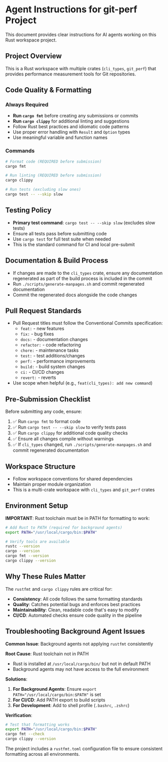 # Agent Instructions for git-perf Project

This document provides clear instructions for AI agents working on this Rust workspace project.

## Project Overview

This is a Rust workspace with multiple crates (`cli_types`, `git_perf`) that provides performance measurement tools for Git repositories.

## Code Quality & Formatting

### Always Required
- **Run `cargo fmt`** before creating any submissions or commits
- **Run `cargo clippy`** for additional linting and suggestions
- Follow Rust best practices and idiomatic code patterns
- Use proper error handling with `Result` and `Option` types
- Use meaningful variable and function names

### Commands
```bash
# Format code (REQUIRED before submission)
cargo fmt

# Run linting (REQUIRED before submission)
cargo clippy

# Run tests (excluding slow ones)
cargo test -- --skip slow
```

## Testing Policy

- **Primary test command**: `cargo test -- --skip slow` (excludes slow tests)
- Ensure all tests pass before submitting code
- Use `cargo test` for full test suite when needed
- This is the standard command for CI and local pre-submit

## Documentation & Build Process

- If changes are made to the `cli_types` crate, ensure any documentation regenerated as part of the build process is included in the commit
- Run `./scripts/generate-manpages.sh` and commit regenerated documentation
- Commit the regenerated docs alongside the code changes

## Pull Request Standards

- Pull Request titles must follow the Conventional Commits specification:
  - `feat:` - new features
  - `fix:` - bug fixes
  - `docs:` - documentation changes
  - `refactor:` - code refactoring
  - `chore:` - maintenance tasks
  - `test:` - test additions/changes
  - `perf:` - performance improvements
  - `build:` - build system changes
  - `ci:` - CI/CD changes
  - `revert:` - reverts
- Use scope when helpful (e.g., `feat(cli_types): add new command`)

## Pre-Submission Checklist

Before submitting any code, ensure:

1. ✅ Run `cargo fmt` to format code
2. ✅ Run `cargo test -- --skip slow` to verify tests pass
3. ✅ Run `cargo clippy` for additional code quality checks
4. ✅ Ensure all changes compile without warnings
5. ✅ If `cli_types` changed, run `./scripts/generate-manpages.sh` and commit regenerated documentation

## Workspace Structure

- Follow workspace conventions for shared dependencies
- Maintain proper module organization
- This is a multi-crate workspace with `cli_types` and `git_perf` crates

## Environment Setup

**IMPORTANT**: Rust toolchain must be in PATH for formatting to work:

```bash
# Add Rust to PATH (required for background agents)
export PATH="/usr/local/cargo/bin:$PATH"

# Verify tools are available
rustc --version
cargo --version
cargo fmt --version
cargo clippy --version
```

## Why These Rules Matter

The `rustfmt` and `cargo clippy` rules are critical for:
- **Consistency**: All code follows the same formatting standards
- **Quality**: Catches potential bugs and enforces best practices
- **Maintainability**: Clean, readable code that's easy to modify
- **CI/CD**: Automated checks ensure code quality in the pipeline

## Troubleshooting Background Agent Issues

**Common Issue**: Background agents not applying `rustfmt` consistently

**Root Cause**: Rust toolchain not in PATH
- Rust is installed at `/usr/local/cargo/bin/` but not in default PATH
- Background agents may not have access to the full environment

**Solutions**:
1. **For Background Agents**: Ensure `export PATH="/usr/local/cargo/bin:$PATH"` is set
2. **For CI/CD**: Add PATH export to build scripts
3. **For Development**: Add to shell profile (`.bashrc`, `.zshrc`)

**Verification**:
```bash
# Test that formatting works
export PATH="/usr/local/cargo/bin:$PATH"
cargo fmt --check
cargo clippy --version
```

The project includes a `rustfmt.toml` configuration file to ensure consistent formatting across all environments.